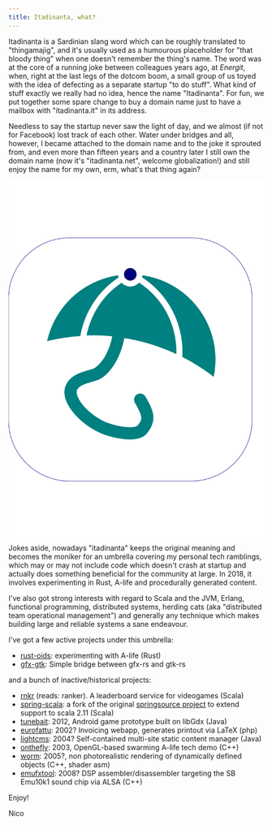 ```yaml
---
title: Itadinanta, what?
---
```


Itadinanta is a Sardinian slang word which can be roughly translated to "thingamajig", and it's usually used as a humourous placeholder for "that bloody thing" when one doesn't remember the thing's name. The word was at the core of a running joke between colleagues years ago, at *Energit*, when, right at the last legs of the dotcom boom, a small group of us toyed with the idea of defecting as a separate startup "to do stuff". What kind of stuff exactly we really had no idea, hence the name "Itadinanta". For fun, we put together some spare change to buy a domain name just to have a mailbox with "itadinanta.it" in its address.

Needless to say the startup never saw the light of day, and we almost (if not for Facebook) lost track of each other. Water under bridges and all, however, I became attached to the domain name and to the joke it sprouted from, and even more than fifteen years and a country later I still own the domain name (now it's "itadinanta.net", welcome globalization!) and still enjoy the name for my own, erm, what's that thing again?

![Logo](/img/logo_itadinanta.svg) Jokes aside, nowadays "itadinanta" keeps the original meaning and becomes the moniker for an umbrella covering my personal tech ramblings, which may or may not include code which doesn't crash at startup and actually does something beneficial for the community at large. In 2018, it involves experimenting in Rust, A-life and procedurally generated content.

I've also got strong interests with regard to Scala and the JVM, Erlang, functional programming, distributed systems, herding cats (aka "distributed team operational management") and generally any technique which makes building large and reliable systems a sane endeavour.

 I've got a few active projects under this umbrella:

- [rust-oids](https://github.com/itadinanta/rust-oids): experimenting with A-life (Rust)
- [gfx-gtk](https://github.com/itadinanta/gfx-gtk): Simple bridge between gfx-rs and gtk-rs

and a bunch of inactive/historical projects:
 
- [rnkr](http://rnkr.itadinanta.net) (reads: ranker). A leaderboard service for videogames (Scala)
- [spring-scala](http://github.com/itadinanta/spring-scala): a fork of the original [springsource project](http://github.com/spring-projects/spring-scala) to extend support to scala 2.11 (Scala)
- [tunebait](http://github.com/itadinanta/tunebait): 2012, Android game prototype built on libGdx (Java)
- [eurofattu](http://github.com/itadinanta/eurofattu): 2002? Invoicing webapp, generates printout via LaTeX (php) 
- [lightcms](http://github.com/itadinanta/lightcms): 2004? Self-contained multi-site static content manager (Java)
- [onthefly](http://github.com/itadinanta/onthefly): 2003, OpenGL-based swarming A-life tech demo (C++)
- [worm](http://github.com/itadinanta/worm): 2005?, non photorealistic rendering of dynamically defined objects (C++, shader asm)
- [emufxtool](http://github.com/itadinanta/emufxtool): 2008? DSP assembler/disassembler targeting the SB Emu10k1 sound chip via ALSA (C++)

Enjoy!

Nico
